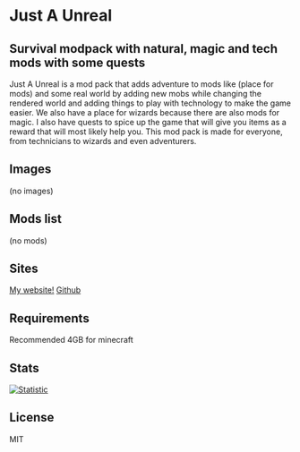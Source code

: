 # Just A Unreal
## Survival modpack with natural, magic and tech mods with some quests

Just A Unreal is a mod pack that adds adventure to mods like (place for mods) and some real world by adding new mobs while changing the rendered world and adding things to play with technology to make the game easier. We also have a place for wizards because there are also mods for magic. I also have quests to spice up the game that will give you items as a reward that will most likely help you. This mod pack is made for everyone, from technicians to wizards and even adventurers. 

## Images

(no images)
## Mods list

(no mods)
## Sites

[My website!](https://justfox.cf/)
[Github](https://github.com/JustFoxx/JustAUnreal)
## Requirements

Recommended 4GB for minecraft

## Stats

[![Statistic](https://github-readme-stats.vercel.app/api/pin/?username=JustFoxx&repo=JustAUnreal)](https://github.com/JustFoxx/JustAUnreal)

## License 

MIT

